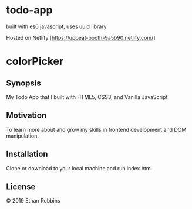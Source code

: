 # todo-app

 built with es6 javascript, uses uuid library

 Hosted on Netlify [https://upbeat-booth-9a5b90.netlify.com/]

# colorPicker
## Synopsis

My Todo App that  I  built with HTML5, CSS3, and Vanilla JavaScript

## Motivation

To learn more about and grow my skills in frontend development and DOM manipulation. 

## Installation

Clone or download to your local machine and run index.html


## License

&copy; 2019 Ethan Robbins
